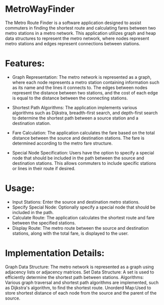 # MetroWayFinder

The Metro Route Finder is a software application designed to assist commuters in finding the shortest route and calculating fares between two metro stations in a metro network. This application utilizes graph and heap data structures to represent the metro network, where nodes represent metro stations and edges represent connections between stations.

# Features:

* Graph Representation: The metro network is represented as a graph, where each node represents a metro station containing information such as its name and the lines it connects to. The edges between nodes represent the distance between two stations, and the cost of each edge is equal to the distance between the connecting stations.

* Shortest Path Algorithms: The application implements various algorithms such as Dijkstra, breadth-first search, and depth-first search to determine the shortest path between a source station and a destination station.

* Fare Calculation: The application calculates the fare based on the total distance between the source and destination stations. The fare is determined according to the metro fare structure.

* Special Node Specification: Users have the option to specify a special node that should be included in the path between the source and destination stations. This allows commuters to include specific stations or lines in their route if desired.

# Usage:

* Input Stations: Enter the source and destination metro stations.
* Specify Special Node: Optionally specify a special node that should be included in the path.
* Calculate Route: The application calculates the shortest route and fare between the specified stations.
* Display Route: The metro route between the source and destination stations, along with the total fare, is displayed to the user.

# Implementation Details:

Graph Data Structure: The metro network is represented as a graph using adjacency lists or adjacency matrices.
Set Data Structure: A set is used to efficiently determine the shortest path between stations.
Algorithms: Various graph traversal and shortest path algorithms are implemented, such as Dijkstra's algorithm, to find the shortest route.
Unorderd Map:Used to store shortest distance of each node from the source and the parent of the source.
